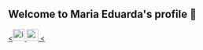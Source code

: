 ## Welcome to Maria Eduarda's profile 🫧

<div>
<a href = "https://instagram.com/_duudafs"><<img width="24" height="24" src="https://img.icons8.com/color-pixels/32/instagram-new.png" alt="instagram-new"/>
<a href = "mailto:dudascomparin@gmail.com"><img width="24" height="24" color="#E4A3C2" src="https://img.icons8.com/ios-filled/50/gmail-new.png" alt="gmail-new"/>
  <
</div>



<!--
**duudafs/duudafs** is a ✨ _special_ ✨ repository because its `README.md` (this file) appears on your GitHub profile.

-->
